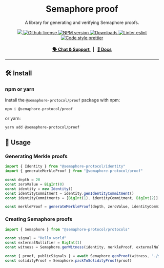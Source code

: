 <p align="center">
    <h1 align="center">
        Semaphore proof
    </h1>
    <p align="center">A library for generating and verifying Semaphore proofs.</p>
</p>

<p align="center">
    <a href="https://github.com/semaphore-protocol/semaphore.js">
        <img src="https://img.shields.io/badge/project-semaphore.js-blue.svg?style=flat-square">
    </a>
    <a href="https://github.com/semaphore-protocol/semaphore.js/blob/main/packages/proof/LICENSE">
        <img alt="Github license" src="https://img.shields.io/github/license/semaphore-protocol/semaphore.js.svg?style=flat-square">
    </a>
    <a href="https://www.npmjs.com/package/@semaphore-protocol/proof">
        <img alt="NPM version" src="https://img.shields.io/npm/v/@semaphore-protocol/proof?style=flat-square" />
    </a>
    <a href="https://npmjs.org/package/@semaphore-protocol/proof">
        <img alt="Downloads" src="https://img.shields.io/npm/dm/@semaphore-protocol/proof.svg?style=flat-square" />
    </a>
    <a href="https://eslint.org/">
        <img alt="Linter eslint" src="https://img.shields.io/badge/linter-eslint-8080f2?style=flat-square&logo=eslint" />
    </a>
    <a href="https://prettier.io/">
        <img alt="Code style prettier" src="https://img.shields.io/badge/code%20style-prettier-f8bc45?style=flat-square&logo=prettier" />
    </a>
</p>

<div align="center">
    <h4>
        <a href="https://t.me/joinchat/B-PQx1U3GtAh--Z4Fwo56A">
            🗣️ Chat &amp; Support
        </a>
        <span>&nbsp;&nbsp;|&nbsp;&nbsp;</span>
        <a href="https://semaphore-protocol.github.io/semaphore.js/proof">
            📘 Docs
        </a>
    </h4>
</div>

---

## 🛠 Install

### npm or yarn

Install the `@semaphore-protocol/proof` package with npm:

```bash
npm i @semaphore-protocol/proof
```

or yarn:

```bash
yarn add @semaphore-protocol/proof
```

## 📜 Usage

### Generating Merkle proofs

```typescript
import { Identity } from "@semaphore-protocol/identity"
import { generateMerkleProof } from "@semaphore-protocol/proof"

const depth = 20
const zeroValue = BigInt(0)
const identity = new Identity()
const identityCommitment = identity.genIdentityCommitment()
const identityCommitments = [BigInt(1), identityCommitment, BigInt(2)]

const merkleProof = generateMerkleProof(depth, zeroValue, identityCommitments, 1)
```

### Creating Semaphore proofs

```typescript
import { Semaphore } from "@semaphore-protocol/protocols"

const signal = "Hello world"
const externalNullifier = BigInt(1)
const witness = Semaphore.genWitness(identity, merkleProof, externalNullifier, signal)

const { proof, publicSignals } = await Semaphore.genProof(witness, "./semaphore.wasm", "./semaphore.zkey")
const solidityProof = Semaphore.packToSolidityProof(proof)
```
